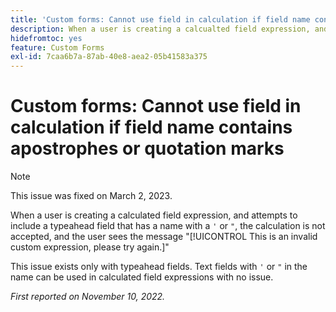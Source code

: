 ```yaml
---
title: 'Custom forms: Cannot use field in calculation if field name contains quotation marks or an apostrophe'
description: When a user is creating a calcualted field expression, and attempts to include a typeahead field that has a name with an apostrophe or quotation mark, the calculation is not accepted, and the user sees the message This is an invalid custom expression, please try again.
hidefromtoc: yes
feature: Custom Forms
exl-id: 7caa6b7a-87ab-40e8-aea2-05b41583a375
---
```

# Custom forms: Cannot use field in calculation if field name contains apostrophes or quotation marks

>[!NOTE]
>
>This issue was fixed on March 2, 2023.

When a user is creating a calculated field expression, and attempts to include a typeahead field that has a name with a `'` or `"`, the calculation is not accepted, and the user sees the message "[!UICONTROL This is an invalid custom expression, please try again.]"

This issue exists only with typeahead fields. Text fields with `'` or `"` in the name can be used in calculated field expressions with no issue.

_First reported on November 10, 2022._
